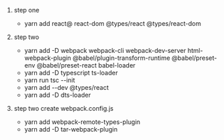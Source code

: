1. step one
   *  yarn add react@ react-dom @types/react  @types/react-dom
2. step two
   <!-- yarn add -D webpack@5.75.0 webpack-cli@5.0.1 webpack-dev-server@4.11.1 html-webpack-plugin@5.5.0 nodemon -->
   * yarn add -D webpack webpack-cli webpack-dev-server html-webpack-plugin @babel/plugin-transform-runtime @babel/preset-env @babel/preset-react babel-loader 
   * yarn add -D typescript ts-loader
   * yarn run tsc --init
   * yarn add --dev @types/react
   * yarn add -D dts-loader

3. step two 
   create webpack.config.js


   * yarn add webpack-remote-types-plugin
   * yarn add -D tar-webpack-plugin